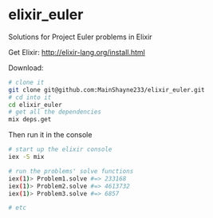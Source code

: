 # elixir_euler
Solutions for Project Euler problems in Elixir

Get Elixir: http://elixir-lang.org/install.html

Download:
```bash
# clone it
git clone git@github.com:MainShayne233/elixir_euler.git
# cd into it
cd elixir_euler
# get all the dependencies
mix deps.get
```
Then run it in the console
```bash
# start up the elixir console
iex -S mix

# run the problems' solve functions
iex(1)> Problem1.solve #=> 233168
iex(1)> Problem2.solve #=> 4613732
iex(1)> Problem3.solve #=> 6857

# etc
```
